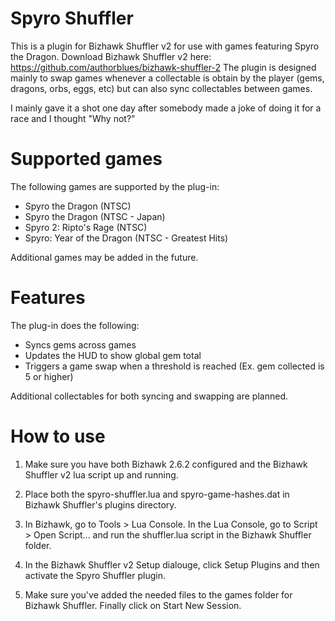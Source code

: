 # Spyro Shuffler
This is a plugin for Bizhawk Shuffler v2 for use with games featuring Spyro the Dragon.
Download Bizhawk Shuffler v2 here: https://github.com/authorblues/bizhawk-shuffler-2
The plugin is designed mainly to swap games whenever a collectable is obtain by the player (gems, dragons, orbs, eggs, etc) but can also sync collectables between games.

I mainly gave it a shot one day after somebody made a joke of doing it for a race and I thought "Why not?"

# Supported games
The following games are supported by the plug-in:

* Spyro the Dragon (NTSC)
* Spyro the Dragon (NTSC - Japan)
* Spyro 2: Ripto's Rage (NTSC)
* Spyro: Year of the Dragon (NTSC - Greatest Hits)

Additional games may be added in the future.

# Features

The plug-in does the following:

* Syncs gems across games
* Updates the HUD to show global gem total
* Triggers a game swap when a threshold is reached (Ex. gem collected is 5 or higher)

Additional collectables for both syncing and swapping are planned.

# How to use

1. Make sure you have both Bizhawk 2.6.2 configured and the Bizhawk Shuffler v2 lua script up and running.

2. Place both the spyro-shuffler.lua and spyro-game-hashes.dat in Bizhawk Shuffler's plugins directory.

3. In Bizhawk, go to Tools > Lua Console. In the Lua Console, go to Script > Open Script... and run the shuffler.lua script in the Bizhawk Shuffler folder.

4. In the Bizhawk Shuffler v2 Setup dialouge, click Setup Plugins and then activate the Spyro Shuffler plugin.

5. Make sure you've added the needed files to the games folder for Bizhawk Shuffler. Finally click on Start New Session.
